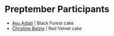 # Preptember Participants

<!-- Add yourself to this file with your name, link to your GitHub profile, and your favorite cake or snack. -->

<!-- Please don't type or change anything above here. Work on your changes below. -->

- [Ayu Adiati](https://github.com/adiati98) | Black Forest cake
- [Christine Belzie](https://github.com/CBID2) | Red Velvet cake

